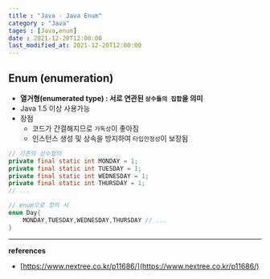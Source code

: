 ```yaml
---
title : "Java - Java Enum"
category : "Java"
tages : [Java,enum]
date : 2021-12-20T12:00:00
last_modified_at: 2021-12-20T12:00:00
---
```


## Enum (enumeration)

- **열거형(enumerated type) : 서로 연관된 `상수들의 집합`을 의미**
- Java 1.5 이상 사용가능
- 장점
    - 코드가 간결해지므로 `가독성`이 좋아짐
    - 인스턴스 생성 및 상속을 방지하여 `타입안정성`이 보장됨

```java
// 기존의 상수정의
private final static int MONDAY = 1;
private final static int TUESDAY = 1;
private final static int WEDNESDAY = 1;
private final static int THURSDAY = 1;
// ...

// enum으로 정의 시
enum Day{
	MONDAY,TUESDAY,WEDNESDAY,THURSDAY // ...
}
```

---

**references**

 - [https://www.nextree.co.kr/p11686/](https://www.nextree.co.kr/p11686/)